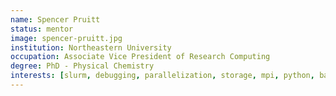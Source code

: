 ```yaml
---
name: Spencer Pruitt
status: mentor
image: spencer-pruitt.jpg
institution: Northeastern University
occupation: Associate Vice President of Research Computing
degree: PhD - Physical Chemistry
interests: [slurm, debugging, parallelization, storage, mpi, python, batch, jobs, Computational-Chemistry, cpus, data storage, distributed computing, hardware, hpc, operations, performance programming, scheduling, screen, unix environment]
---
```

